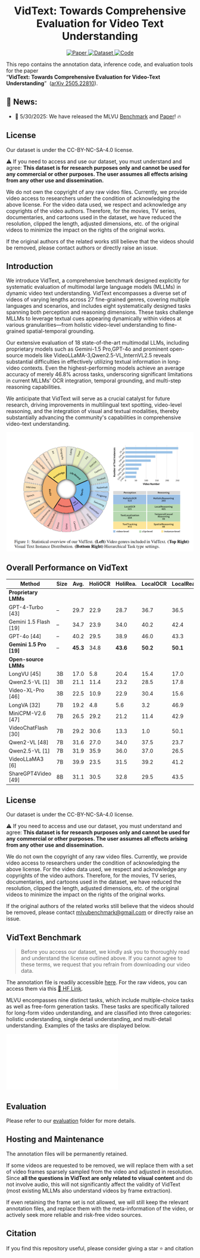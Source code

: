 <h1 align="center">VidText: Towards Comprehensive Evaluation for Video Text Understanding</h1>
<p align="center">
  <!-- ArXiv Paper -->
  <a href="https://arxiv.org/abs/2505.22810">
    <img alt="Paper" src="https://img.shields.io/badge/cs.CV-arXiv%3A2505.22810-B31B1B.svg">
  </a>
  <!-- HuggingFace Dataset -->
  <a href="https://huggingface.co/datasets/sy1998/VidText">
    <img alt="Dataset" src="https://img.shields.io/badge/🤗 Dataset-VidText-blue">
  </a>
  <!-- GitHub Repo -->
  <a href="https://github.com/shuyansy/VidText">
    <img alt="Code" src="https://img.shields.io/badge/GitHub-Repo-black?logo=github">
  </a>
</p>

This repo contains the annotation data, inference code, and evaluation tools for the paper  
“**VidText: Towards Comprehensive Evaluation for Video-Text Understanding**” &nbsp;([arXiv 2505.22810](https://arxiv.org/abs/2505.22810)).




## :bell: News:
- 🥳 5/30/2025: We have released the MLVU [Benchmark](https://huggingface.co/datasets/sy1998/VidText) and [Paper](https://arxiv.org/abs/2505.22810)! :fire:

## License
Our dataset is under the CC-BY-NC-SA-4.0 license.

:warning: If you need to access and use our dataset, you must understand and agree: **This dataset is for research purposes only and cannot be used for any commercial or other purposes. The user assumes all effects arising from any other use and dissemination.**

We do not own the copyright of any raw video files. Currently, we provide video access to researchers under the condition of acknowledging the above license. For the video data used, we respect and acknowledge any copyrights of the video authors. Therefore, for the movies, TV series, documentaries, and cartoons used in the dataset, we have reduced the resolution, clipped the length, adjusted dimensions, etc. of the original videos to minimize the impact on the rights of the original works. 

If the original authors of the related works still believe that the videos should be removed, please contact authors or directly raise an issue.


## Introduction
We introduce VidText, a comprehensive benchmark designed explicitly for systematic evaluation of multimodal large language models (MLLMs) in dynamic video text understanding. VidText encompasses a diverse set of videos of varying lengths across 27 fine-grained genres, covering multiple languages and scenarios, and includes eight systematically designed tasks spanning both perception and reasoning dimensions. These tasks challenge MLLMs to leverage textual cues appearing dynamically within videos at various granularities—from holistic video-level understanding to fine-grained spatial-temporal grounding.

Our extensive evaluation of 18 state-of-the-art multimodal LLMs, including proprietary models such as Gemini-1.5 Pro,GPT-4o and prominent open-source models like VideoLLaMA-3,Qwen2.5-VL,InternVL2.5 reveals substantial difficulties in effectively utilizing textual information in long-video contexts. Even the highest-performing models achieve an average accuracy of merely 46.8% across tasks, underscoring significant limitations in current MLLMs' OCR integration, temporal grounding, and multi-step reasoning capabilities.

We anticipate that VidText will serve as a crucial catalyst for future research, driving improvements in multilingual text spotting, video-level reasoning, and the integration of visual and textual modalities, thereby substantially advancing the community's capabilities in comprehensive video-text understanding.

![Statistical Overview of our  benchmark. **Left:** Video genres included in MLVU; **Top Right:** Distribution of video duration; **Bottom Right:** Task types and their counts in MLVU.](./figs/statistic.png)


## Overall Performance on VidText

| Method              | Size | Avg.  | HoliOCR | HoliRea. | LocalOCR | LocalRea. | TextLocal. | TempCasRea. | TextTrac. | SpaRea. |
|---------------------|------|-------|---------|----------|----------|-----------|------------|-------------|-----------|---------|
| **Proprietary LMMs**|      |       |         |          |          |           |            |             |           |         |
| GPT-4-Turbo [43]    | –    | 29.7  | 22.9    | 28.7     | 36.7     | 36.5      | 15.8       | 39.4        | 24.3      | 33.6    |
| Gemini 1.5 Flash [19]| –   | 34.7  | 23.9    | 34.0     | 40.2     | 42.4      | 28.9       | 40.0        | 30.7      | 35.4    |
| GPT-4o [44]         | –    | 40.2  | 29.5    | 38.9     | 46.0     | 43.3      | 45.5       | 42.5        | 36.2      | 39.8    |
| **Gemini 1.5 Pro [19]**| – | **45.3** | 34.8    | **43.6** | **50.2** | **50.1**  | **48.7**   | **47.0**    | **40.3**  | **47.9** |
| **Open-source LMMs**|      |       |         |          |          |           |            |             |           |         |
| LongVU [45]         | 3B   | 17.0  | 5.8     | 20.4     | 15.4     | 17.0      | 15.6       | 15.9        | 15.4      | 30.5    |
| Qwen2.5-VL [1]      | 3B   | 21.1  | 11.4    | 23.2     | 28.5     | 17.8      | 18.7       | 15.4        | 18.3      | 35.3    |
| Video-XL-Pro [46]   | 3B   | 22.5  | 10.9    | 22.9     | 30.4     | 15.6      | 18.7       | 27.9        | 20.9      | 32.9    |
| LongVA [32]         | 7B   | 19.2  | 4.8     | 5.6      | 3.2      | 46.9      | 4.5        | 28.3        | 29.6      | 30.5    |
| MiniCPM-V2.6 [47]   | 7B   | 26.5  | 29.2    | 21.2     | 11.4     | 42.9      | 13.3       | 30.3        | 20.5      | 43.2    |
| VideoChatFlash [30] | 7B   | 29.2  | 30.6    | 13.3     | 1.0      | 50.1      | 45.1       | 42.4        | 23.3      | 44.3    |
| Qwen2-VL [48]       | 7B   | 31.6  | 27.0    | 34.0     | 37.5     | 23.7      | 11.2       | 42.4        | 24.6      | 42.1    |
| Qwen2.5-VL [1]      | 7B   | 31.9  | 35.9    | 36.0     | 37.0     | 26.5      | 26.5       | 35.4        | 22.4      | 35.2    |
| VideoLLaMA3 [6]     | 7B   | 39.9  | 23.5    | 31.5     | 39.2     | 41.2      | 47.3       | 55.6        | 31.1      | 50.0    |
| ShareGPT4Video [49] | 8B   | 31.1  | 30.5    | 32.8     | 29.5     | 43.5      | 20.0       | 27.3        | 32.6








## License
Our dataset is under the CC-BY-NC-SA-4.0 license.

:warning: If you need to access and use our dataset, you must understand and agree: **This dataset is for research purposes only and cannot be used for any commercial or other purposes. The user assumes all effects arising from any other use and dissemination.**

We do not own the copyright of any raw video files. Currently, we provide video access to researchers under the condition of acknowledging the above license. For the video data used, we respect and acknowledge any copyrights of the video authors. Therefore, for the movies, TV series, documentaries, and cartoons used in the dataset, we have reduced the resolution, clipped the length, adjusted dimensions, etc. of the original videos to minimize the impact on the rights of the original works. 

If the original authors of the related works still believe that the videos should be removed, please contact mlvubenchmark@gmail.com or directly raise an issue.

## VidText Benchmark
> Before you access our dataset, we kindly ask you to thoroughly read and understand the license outlined above. If you cannot agree to these terms, we request that you refrain from downloading our video data.


The annotation file is readily accessible [here](https://github.com/shuyansy/VidText/data). For the raw videos, you can access them via this [<u>🤗 HF Link</u>](https://huggingface.co/datasets/sy1998/VidText).


MLVU encompasses nine distinct tasks, which include multiple-choice tasks as well as free-form generation tasks. These tasks are specifically tailored for long-form video understanding, and are classified into three categories: holistic understanding, single detail understanding, and multi-detail understanding. Examples of the tasks are displayed below.


![Task Examples of our VidText.](./figs/vidtext_viz.pdf)

## Evaluation
Please refer to our [evaluation](https://github.com/shuyansy/VidText/data/evaluation) folder for more details.




## Hosting and Maintenance
The annotation files will be permanently retained. 

If some videos are requested to be removed, we will replace them with a set of video frames sparsely sampled from the video and adjusted in resolution. Since **all the questions in VidText are only related to visual content** and do not involve audio, this will not significantly affect the validity of VidText (most existing MLLMs also understand videos by frame extraction).

If even retaining the frame set is not allowed, we will still keep the relevant annotation files, and replace them with the meta-information of the video, or actively seek more reliable and risk-free video sources.





## Citation

If you find this repository useful, please consider giving a star :star: and citation

```

```


